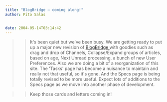 ```yaml
---
title: "BlogBridge – coming along!"
author: Pito Salas


date: 2004-05-14T03:14:42
---
```



>>

>> It's been quiet but we've been busy. We are getting ready to put up a major
new revision of [BlogBridge ](<http://www.blogbridge.com>)with goodies such as
drag and drop of Channels, Collapse/Expand groups of articles, based on age,
Next Unread processing, a bunch of new User Preferences. Also we are doing a
bit of a reorganization of this site. The 'Tasks' page has become a nuisance
to maintain and really not that useful, so it's gone. And the Specs page is
being totally revised to be more useful. Expect lots of additions to the Specs
page as we move into another phase of development.

>>

>> Keep those cards and letters coming in!


